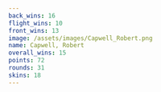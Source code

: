 ```yaml
---
back_wins: 16
flight_wins: 10
front_wins: 13
image: /assets/images/Capwell_Robert.png
name: Capwell, Robert
overall_wins: 15
points: 72
rounds: 31
skins: 18
---
```

